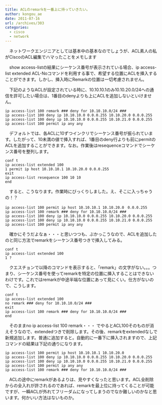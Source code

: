 ```yaml
---
title: ACLのremarkを一番上に持っていきたい。
author: kongou_ae
date: 2011-07-16
url: /archives/303
categories:
  - cisco
  - network
---
```

　ネットワークエンジニアとしては基本中の基本なのでしょうが、ACL素人の私がCiscoのACL編集でハマったことをメモします

　show access-listの結果にシーケンス番号が表示されている場合、ip access-list extended ACL-Noコマンドを利用する事で、希望する位置にACLを挿入することができます。しかし、挿入時にRemarkの位置は一切考慮されません。

　下記のようなACLが設定されている時に、10.10.10.1のみ10.10.20.0/24への通信を許可したい場合は、1番目のdenyよりも上にACLを追加しないといけません。

<pre><code>ip access-list 100 remark ### deny for 10.10.10.0/24 ###
ip access-list 100 deny ip 10.10.10.0 0.0.0.255 10.10.20.0 0.0.0.255
ip access-list 100 deny ip 10.10.10.0 0.0.0.255 10.10.21.0 0.0.0.255
ip access-list 100 permit ip any any
</code></pre>

　デフォルトでは、各ACLに10ずつインクリでシーケンス番号が振られています。したがって、10未満の値で挿入すれば、1番目のdeny行よりも前にpermitのACLを追加することができます。なお。作業後はresequenceコマンドでシーケンス番号を整列します。 

<pre><code>conf t
ip access-list extended 100
1 permit ip host 10.10.10.1 10.10.20.0 0.0.0.255
exit
ip access-list resequence 100 10 10
end
</code></pre>

　すると、こうなります。作業時にびっくりしました。え、そこに入っちゃうの！？ 

<pre><code>ip access-list 100 permit ip host 10.10.10.1 10.10.20.0　0.0.0.255 
ip access-list 100 remark ### deny for 10.10.10.0/24 ###
ip access-list 100 deny ip 10.10.10.0 0.0.0.255 10.10.20.0 0.0.0.255
ip access-list 100 deny ip 10.10.10.0 0.0.0.255 10.10.21.0 0.0.0.255
ip access-list 100 permit ip any any
</code></pre>

　確かにそうだよなぁ・・・と思いつつも、ぶかっこうなので、ACLを追加したのと同じ方法でremarkをシーケンス番号つきで挿入してみる。 

<pre><code>conf t
ip access-list extended 100
1 ?
</code></pre>

　クエスチョンで以降のコマンドを表示すると、「remark」の文字がない。。。つまり、シーケンス番号を使ってremarkを特定の位置に挿入することはできないわけです。これではremarkが中途半端な位置にあって見にくい。仕方がないので、こうします。 

<pre><code>conf t
ip access-list extended 100
no remark ### deny for 10.10.10.0/24 ###
exit
ip access-list 100 remark ### deny for 10.10.10.0/24 ###
end
</code></pre>

　そのままno ip access-list 100 remark・・・ でやるとACL100そのものが消えそうなので、extendedつきで削除します。その後、remarkをextendedなしで新規追加します。普通に追加すると。自動的に一番下に挿入されますので、上記コマンドの結果は下記の通りになります。 

<pre><code>ip access-list 100 permit ip host 10.10.10.1 10.10.20.0 
ip access-list 100 deny ip 10.10.10.0 0.0.0.255 10.10.20.0 0.0.0.255
ip access-list 100 deny ip 10.10.10.0 0.0.0.255 10.10.21.0 0.0.0.255
ip access-list 100 permit ip any any
ip access-list 100 remark ### deny for 10.10.10.0/24 ###
</code></pre>

　ACLの途中にremarkがあるよりは、見やすくなったと思います。ACL全削除からの全入れが許されるのであれば、remarkを最上位に持ってくることが可能ですが、一瞬ACLが外れてフリーダムになってしまうのでなか難しいのかなと思います。何かいい方法はないものか。